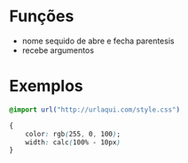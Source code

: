 # Funções

* nome sequido de abre e fecha parentesis
* recebe argumentos

# Exemplos

```css
@import url("http://urlaqui.com/style.css")

{
    color: rgb(255, 0, 100);
    width: calc(100% - 10px)
}

```